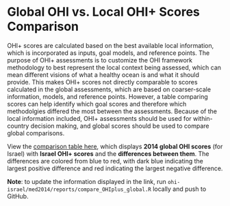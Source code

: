# Global OHI vs. Local OHI+ Scores Comparison

OHI+ scores are calculated based on the best available local information, which is incorporated as inputs, goal models, and reference points. The purpose of OHI+ assessments is to customize the OHI framework methodology to best represent the local context being assessed, which can mean different visions of what a healthy ocean is and what it should provide. This makes OHI+ scores not directly comparable to scores calculated in the global assessments, which are based on coarser-scale information, models, and reference points. However, a table comparing scores can help identify which goal scores and therefore which methodolgies differed the most between the assessments. Because of the local information included, OHI+ assessments should be used for within-country decision making, and global scores should be used to compare global comparisons. 

View the [comparison table here](https://rawgit.com/OHI-Science/ohi-israel/master/med2014/reports/compare_scores_global_OHIplus.html), which displays **2014 global OHI scores** (for Israel) with **Israel OHI+ scores** and the **differences between them**. The differences are colored from blue to red, with dark blue indicating the largest positive difference and red indicating the largest negative difference. 

**Note**: to update the information displayed in the link, run `ohi-israel/med2014/reports/compare_OHIplus_global.R` locally and push to GitHub. 
